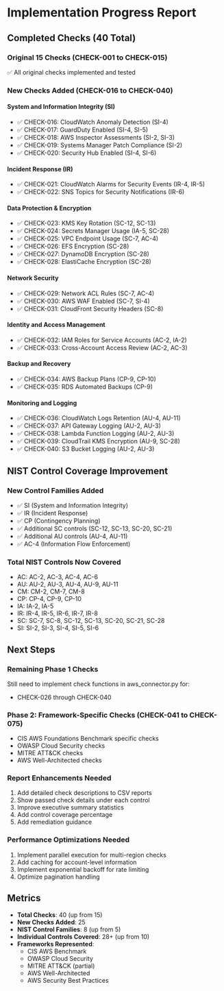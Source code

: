 # Implementation Progress Report

## Completed Checks (40 Total)

### Original 15 Checks (CHECK-001 to CHECK-015)

✅ All original checks implemented and tested

### New Checks Added (CHECK-016 to CHECK-040)

#### System and Information Integrity (SI)

- ✅ CHECK-016: CloudWatch Anomaly Detection (SI-4)
- ✅ CHECK-017: GuardDuty Enabled (SI-4, SI-5)
- ✅ CHECK-018: AWS Inspector Assessments (SI-2, SI-3)
- ✅ CHECK-019: Systems Manager Patch Compliance (SI-2)
- ✅ CHECK-020: Security Hub Enabled (SI-4, SI-6)

#### Incident Response (IR)

- ✅ CHECK-021: CloudWatch Alarms for Security Events (IR-4, IR-5)
- ✅ CHECK-022: SNS Topics for Security Notifications (IR-6)

#### Data Protection & Encryption

- ✅ CHECK-023: KMS Key Rotation (SC-12, SC-13)
- ✅ CHECK-024: Secrets Manager Usage (IA-5, SC-28)
- ✅ CHECK-025: VPC Endpoint Usage (SC-7, AC-4)
- ✅ CHECK-026: EFS Encryption (SC-28)
- ✅ CHECK-027: DynamoDB Encryption (SC-28)
- ✅ CHECK-028: ElastiCache Encryption (SC-28)

#### Network Security

- ✅ CHECK-029: Network ACL Rules (SC-7, AC-4)
- ✅ CHECK-030: AWS WAF Enabled (SC-7, SI-4)
- ✅ CHECK-031: CloudFront Security Headers (SC-8)

#### Identity and Access Management

- ✅ CHECK-032: IAM Roles for Service Accounts (AC-2, IA-2)
- ✅ CHECK-033: Cross-Account Access Review (AC-2, AC-3)

#### Backup and Recovery

- ✅ CHECK-034: AWS Backup Plans (CP-9, CP-10)
- ✅ CHECK-035: RDS Automated Backups (CP-9)

#### Monitoring and Logging

- ✅ CHECK-036: CloudWatch Logs Retention (AU-4, AU-11)
- ✅ CHECK-037: API Gateway Logging (AU-2, AU-3)
- ✅ CHECK-038: Lambda Function Logging (AU-2, AU-3)
- ✅ CHECK-039: CloudTrail KMS Encryption (AU-9, SC-28)
- ✅ CHECK-040: S3 Bucket Logging (AU-2, AU-3)

## NIST Control Coverage Improvement

### New Control Families Added

- ✅ SI (System and Information Integrity)
- ✅ IR (Incident Response)
- ✅ CP (Contingency Planning)
- ✅ Additional SC controls (SC-12, SC-13, SC-20, SC-21)
- ✅ Additional AU controls (AU-4, AU-11)
- ✅ AC-4 (Information Flow Enforcement)

### Total NIST Controls Now Covered

- AC: AC-2, AC-3, AC-4, AC-6
- AU: AU-2, AU-3, AU-4, AU-9, AU-11
- CM: CM-2, CM-7, CM-8
- CP: CP-4, CP-9, CP-10
- IA: IA-2, IA-5
- IR: IR-4, IR-5, IR-6, IR-7, IR-8
- SC: SC-7, SC-8, SC-12, SC-13, SC-20, SC-21, SC-28
- SI: SI-2, SI-3, SI-4, SI-5, SI-6

## Next Steps

### Remaining Phase 1 Checks

Still need to implement check functions in aws_connector.py for:

- CHECK-026 through CHECK-040

### Phase 2: Framework-Specific Checks (CHECK-041 to CHECK-075)

- CIS AWS Foundations Benchmark specific checks
- OWASP Cloud Security checks
- MITRE ATT&CK checks
- AWS Well-Architected checks

### Report Enhancements Needed

1. Add detailed check descriptions to CSV reports
2. Show passed check details under each control
3. Improve executive summary statistics
4. Add control coverage percentage
5. Add remediation guidance

### Performance Optimizations Needed

1. Implement parallel execution for multi-region checks
2. Add caching for account-level information
3. Implement exponential backoff for rate limiting
4. Optimize pagination handling

## Metrics

- **Total Checks**: 40 (up from 15)
- **New Checks Added**: 25
- **NIST Control Families**: 8 (up from 5)
- **Individual Controls Covered**: 28+ (up from 10)
- **Frameworks Represented**:
  - CIS AWS Benchmark
  - OWASP Cloud Security
  - MITRE ATT&CK (partial)
  - AWS Well-Architected
  - AWS Security Best Practices
